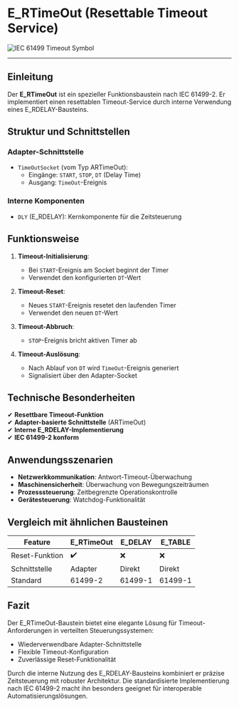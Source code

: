 # E_RTimeOut (Resettable Timeout Service)

![IEC 61499 Timeout Symbol](https://user-images.githubusercontent.com/113907528/204902807-7fadcd7d-d6e1-47c0-812e-f5c2d80f79e0.png)  

* * * * * * * * * *

## Einleitung
Der **E_RTimeOut** ist ein spezieller Funktionsbaustein nach IEC 61499-2. Er implementiert einen resettablen Timeout-Service durch interne Verwendung eines E_RDELAY-Bausteins.

## Struktur und Schnittstellen

### **Adapter-Schnittstelle**
- `TimeOutSocket` (vom Typ ARTimeOut):
  - Eingänge: `START`, `STOP`, `DT` (Delay Time)
  - Ausgang: `TimeOut`-Ereignis

### **Interne Komponenten**
- `DLY` (E_RDELAY): Kernkomponente für die Zeitsteuerung

## Funktionsweise

1. **Timeout-Initialisierung**:
   - Bei `START`-Ereignis am Socket beginnt der Timer
   - Verwendet den konfigurierten `DT`-Wert

2. **Timeout-Reset**:
   - Neues `START`-Ereignis resetet den laufenden Timer
   - Verwendet den neuen `DT`-Wert

3. **Timeout-Abbruch**:
   - `STOP`-Ereignis bricht aktiven Timer ab

4. **Timeout-Auslösung**:
   - Nach Ablauf von `DT` wird `TimeOut`-Ereignis generiert
   - Signalisiert über den Adapter-Socket

## Technische Besonderheiten

✔ **Resettbare Timeout-Funktion**  
✔ **Adapter-basierte Schnittstelle** (ARTimeOut)  
✔ **Interne E_RDELAY-Implementierung**  
✔ **IEC 61499-2 konform**  

## Anwendungsszenarien

- **Netzwerkkommunikation**: Antwort-Timeout-Überwachung
- **Maschinensicherheit**: Überwachung von Bewegungszeiträumen
- **Prozesssteuerung**: Zeitbegrenzte Operationskontrolle
- **Gerätesteuerung**: Watchdog-Funktionalität

## Vergleich mit ähnlichen Bausteinen

| Feature        | E_RTimeOut | E_DELAY | E_TABLE |
|---------------|------------|---------|---------|
| Reset-Funktion | ✔️        | ❌      | ❌      |
| Schnittstelle | Adapter    | Direkt  | Direkt  |
| Standard      | 61499-2    | 61499-1 | 61499-1 |

## Fazit

Der E_RTimeOut-Baustein bietet eine elegante Lösung für Timeout-Anforderungen in verteilten Steuerungssystemen:

- Wiederverwendbare Adapter-Schnittstelle
- Flexible Timeout-Konfiguration
- Zuverlässige Reset-Funktionalität

Durch die interne Nutzung des E_RDELAY-Bausteins kombiniert er präzise Zeitsteuerung mit robuster Architektur. Die standardisierte Implementierung nach IEC 61499-2 macht ihn besonders geeignet für interoperable Automatisierungslösungen.